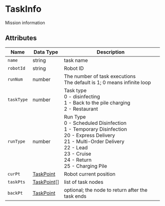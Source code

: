 # TaskInfo

Mission information

## Attributes

| Name | Data Type | Description |
| ---------- | --------------------------------- | ------------------------------------------------------------ |
| `name` | string | task name |
| `robotId` | string | Robot ID |
| `runNum` | number | The number of task executions<br/>The default is 1; 0 means infinite loop |
| `taskType` | number | Task type<br/>0 - disinfecting<br/>1 - Back to the pile charging<br/>2 - Restaurant |
| `runType` | number | Run Type<br/>0 - Scheduled Disinfection<br/>1 - Temporary Disinfection<br/>20 - Express Delivery<br/>21 - Multi-Order Delivery<br/> 22 - Lead<br/>23 - Cruise<br/>24 - Return<br/>25 - Charging Pile |
| `curPt` | [TaskPoint](#/Define-TaskPoint) | Robot current position |
| `taskPts` | [TaskPoint](#/Define-TaskPoint)[] | list of task nodes |
| `backPt` | [TaskPoint](#/Define-TaskPoint) | optional; the node to return after the task ends |
